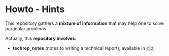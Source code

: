 # Howto - Hints
This repository gathers a **mixture of information** that may help one to solve particular problems. 

Actually, this **repository involves**:
- **techrep_notes** (notes to writing a technical report); available in 🇨🇿
